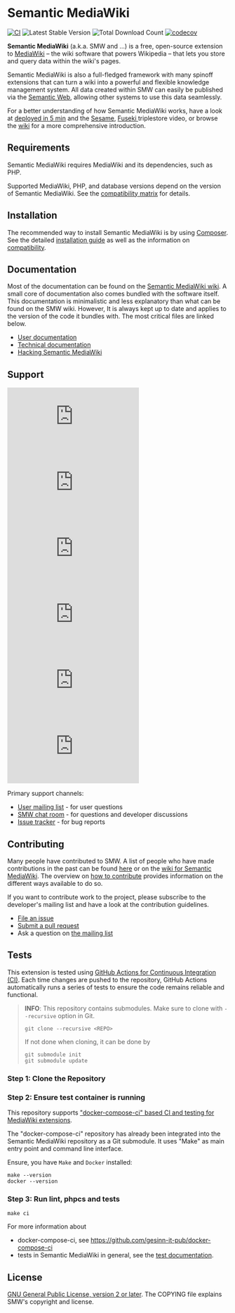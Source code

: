 # Semantic MediaWiki

[![CI](https://github.com/SemanticMediaWiki/SemanticMediaWiki/actions/workflows/main.yml/badge.svg)](https://github.com/SemanticMediaWiki/SemanticMediaWiki/actions/workflows/main.yml)
![Latest Stable Version](https://img.shields.io/packagist/v/mediawiki/semantic-media-wiki.svg)
![Total Download Count](https://img.shields.io/packagist/dt/mediawiki/semantic-media-wiki.svg)
[![codecov](https://codecov.io/gh/SemanticMediaWiki/SemanticMediaWiki/graph/badge.svg?token=yl1GVLwRwo)](https://codecov.io/gh/SemanticMediaWiki/SemanticMediaWiki)

**Semantic MediaWiki** (a.k.a. SMW and ...) is a free, open-source extension to [MediaWiki](https://www.semantic-mediawiki.org/wiki/MediaWiki) – the wiki software that
powers Wikipedia – that lets you store and query data within the wiki's pages.

Semantic MediaWiki is also a full-fledged framework with
many spinoff extensions that can turn a wiki into a powerful and flexible
knowledge management system. All data created within SMW can easily be
published via the [Semantic Web](https://www.semantic-mediawiki.org/wiki/Semantic_Web),
allowing other systems to use this data seamlessly.

For a better understanding of how Semantic MediaWiki works, have a look at [deployed in 5 min](https://vimeo.com/82255034)
and the [Sesame](https://vimeo.com/126392433), [Fuseki ](https://vimeo.com/118614078) triplestore video, or
browse the [wiki](https://www.semantic-mediawiki.org) for a more comprehensive introduction.

## Requirements

Semantic MediaWiki requires MediaWiki and its dependencies, such as PHP.

Supported MediaWiki, PHP, and database versions depend on the version of Semantic MediaWiki.
See the [compatibility matrix](docs/COMPATIBILITY.md) for details.

## Installation

The recommended way to install Semantic MediaWiki is by using [Composer][composer]. See the detailed
[installation guide](docs/INSTALL.md) as well as the information on [compatibility](docs/COMPATIBILITY.md).

## Documentation

Most of the documentation can be found on the [Semantic MediaWiki wiki](https://www.semantic-mediawiki.org).
A small core of documentation also comes bundled with the software itself. This documentation is minimalistic
and less explanatory than what can be found on the SMW wiki. However, It is always kept up to date and applies
to the version of the code it bundles with. The most critical files are linked below.

* [User documentation](docs/README.md)
* [Technical documentation](docs/technical/README.md)
* [Hacking Semantic MediaWiki](docs/architecture/README.md)

## Support

[![Chatroom](https://www.semantic-mediawiki.org/w/thumb.php?f=Comment-alt-solid.svg&width=35)](https://www.semantic-mediawiki.org/wiki/Semantic_MediaWiki_chatroom)
[![Twitter](https://www.semantic-mediawiki.org/w/thumb.php?f=Twitter-square.svg&width=35)](https://twitter.com/#!/semanticmw)
[![Facebook](https://www.semantic-mediawiki.org/w/thumb.php?f=Facebook-square.svg&width=35)](https://www.facebook.com/pages/Semantic-MediaWiki/160459700707245)
[![LinkedIn](https://www.semantic-mediawiki.org/w/thumb.php?f=LinkedIn-square.svg&width=35)]([https://twitter.com/#!/semanticmw](https://www.linkedin.com/groups/2482811/))
[![YouTube](https://www.semantic-mediawiki.org/w/thumb.php?f=Youtube-square.svg&width=35)](https://www.youtube.com/c/semanticmediawiki)
[![Mailing lists](https://www.semantic-mediawiki.org/w/thumb.php?f=Envelope-square.svg&width=35)](https://www.semantic-mediawiki.org/wiki/Semantic_MediaWiki_mailing_lists)

Primary support channels:

* [User mailing list](https://sourceforge.net/projects/semediawiki/lists/semediawiki-user) - for user questions
* [SMW chat room](https://www.semantic-mediawiki.org/wiki/Semantic_MediaWiki_chatroom) - for questions and developer discussions
* [Issue tracker](https://github.com/SemanticMediaWiki/SemanticMediaWiki/issues) - for bug reports

## Contributing

Many people have contributed to SMW. A list of people who have made contributions in the past can
be found [here][contributors] or on the [wiki for Semantic MediaWiki](https://www.semantic-mediawiki.org/wiki/Help:SMW_Project#Contributors).
The overview on [how to contribute](https://github.com/SemanticMediaWiki/SemanticMediaWiki/blob/master/docs/CONTRIBUTING.md)
provides information on the different ways available to do so.

If you want to contribute work to the project, please subscribe to the developer's mailing list and
have a look at the contribution guidelines.

* [File an issue](https://github.com/SemanticMediaWiki/SemanticMediaWiki/issues)
* [Submit a pull request](https://github.com/SemanticMediaWiki/SemanticMediaWiki/pulls)
* Ask a question on [the mailing list](https://www.semantic-mediawiki.org/wiki/Mailing_list)

## Tests

This extension is tested using [GitHub Actions for Continuous Integration (CI)](https://github.com/SemanticMediaWiki/SemanticMediaWiki/actions). Each time changes are pushed to the repository, GitHub Actions automatically runs a series of tests to ensure the code remains reliable and functional.

> **INFO**:
> This repository contains submodules. Make sure to clone with `--recursive` option in Git.
>
> ```
> git clone --recursive <REPO>
> ```
> 
> If not done when cloning, it can be done by
>
> ```
> git submodule init
> git submodule update
> ```

### Step 1: Clone the Repository

### Step 2: Ensure test container is running
This repository supports ["docker-compose-ci" based CI and testing for MediaWiki extensions](https://github.com/gesinn-it-pub/docker-compose-ci).

The "docker-compose-ci" repository has already been integrated into the Semantic MediaWiki repository as a Git submodule. It uses "Make" as main entry point and command line interface.

Ensure, you have `Make` and `Docker` installed:
```
make --version
docker --version
```

### Step 3: Run lint, phpcs and tests

```
make ci
```

For more information about
- docker-compose-ci, see https://github.com/gesinn-it-pub/docker-compose-ci
- tests in Semantic MediaWiki in general, see the [test documentation](/tests/README.md#running-tests).

## License

[GNU General Public License, version 2 or later][gpl-licence]. The COPYING file explains SMW's copyright and license.

[contributors]: https://github.com/SemanticMediaWiki/SemanticMediaWiki/graphs/contributors
[travis]: https://travis-ci.org/SemanticMediaWiki/SemanticMediaWiki
[mw-testing]: https://www.mediawiki.org/wiki/Manual:PHP_unit_testing
[gpl-licence]: https://www.gnu.org/copyleft/gpl.html
[composer]: https://getcomposer.org/
[smw-installation]: https://www.semantic-mediawiki.org/wiki/Help:Installation
